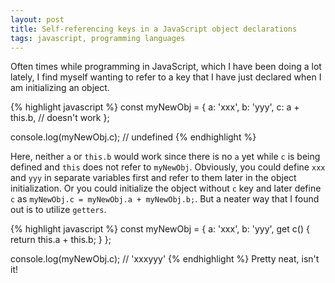 ```yaml
---
layout: post
title: Self-referencing keys in a JavaScript object declarations 
tags: javascript, programming languages
---
```


Often times while programming in JavaScript, which I have been doing a lot lately, I find myself wanting to refer to a key that I have just declared when I am initializing an object.

{% highlight javascript %}
const myNewObj = {
  a: 'xxx',
  b: 'yyy',
  c: a + this.b, // doesn't work
};

console.log(myNewObj.c); // undefined
{% endhighlight %}

Here, neither `a` or `this.b` would work since there is no `a` yet while `c` is being defined and `this` does not refer to `myNewObj`. Obviously, you could define `xxx` and `yyy` in separate variables first and refer to them later in the object initialization. Or you could initialize the object without `c` key and later define `c` as `myNewObj.c = myNewObj.a + myNewObj.b;`. But a neater way that I found out is to utilize `getters`.


{% highlight javascript %}
const myNewObj = {
  a: 'xxx',
  b: 'yyy',
  get c() {
    return this.a + this.b;
  }
};

console.log(myNewObj.c); // 'xxxyyy'
{% endhighlight %}
Pretty neat, isn't it!

